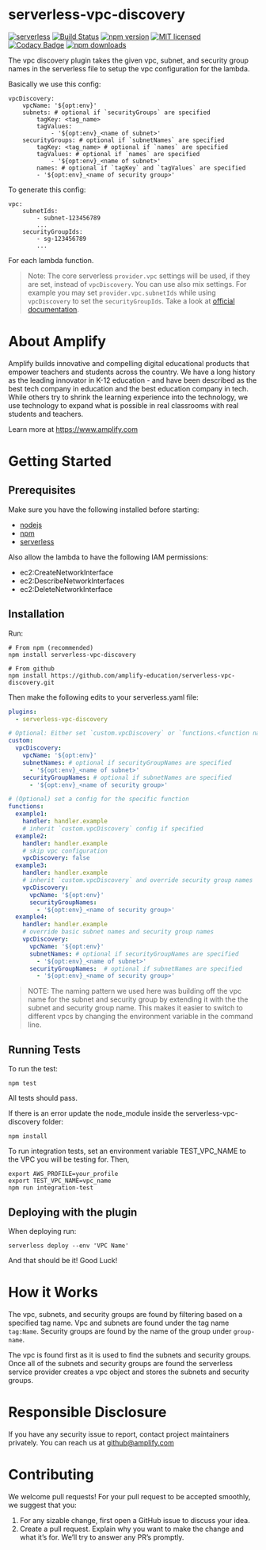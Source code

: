 # serverless-vpc-discovery
[![serverless](http://public.serverless.com/badges/v3.svg)](http://www.serverless.com)
[![Build Status](https://travis-ci.org/amplify-education/serverless-vpc-discovery.svg?branch=master)](https://travis-ci.org/amplify-education/serverless-vpc-discovery)
[![npm version](https://badge.fury.io/js/serverless-vpc-discovery.svg)](https://badge.fury.io/js/serverless-vpc-discovery)
[![MIT licensed](https://img.shields.io/badge/license-MIT-blue.svg)](https://raw.githubusercontent.com/amplify-education/serverless-vpc-discovery/master/LICENSE)
[![Codacy Badge](https://api.codacy.com/project/badge/Grade/c3ba87d04fe24b8f881252705e51cc29)](https://www.codacy.com/app/CFER/serverless-vpc-discovery?utm_source=github.com&utm_medium=referral&utm_content=amplify-education/serverless-vpc-discovery&utm_campaign=badger)
[![npm downloads](https://img.shields.io/npm/dt/serverless-vpc-discovery.svg?style=flat)](https://www.npmjs.com/package/serverless-vpc-discovery)

The vpc discovery plugin takes the given vpc, subnet, and security group names in the serverless file to setup the vpc configuration for the lambda.

Basically we use this config:
```
vpcDiscovery:
    vpcName: '${opt:env}'
    subnets: # optional if `securityGroups` are specified
        tagKey: <tag_name>
        tagValues:
            - '${opt:env}_<name of subnet>'
    securityGroups: # optional if `subnetNames` are specified
        tagKey: <tag_name> # optional if `names` are specified
        tagValues: # optional if `names` are specified
            - '${opt:env}_<name of subnet>'
        names: # optional if `tagKey` and `tagValues` are specified
        - '${opt:env}_<name of security group>'
```
To generate this config:
```
vpc:
    subnetIds:
        - subnet-123456789
        ...
    securityGroupIds:
        - sg-123456789
        ...
```
For each lambda function.
      
> Note: The core serverless `provider.vpc` settings will be used, if they are set, instead of `vpcDiscovery`. You can use also mix settings. For example you may set `provider.vpc.subnetIds` while using `vpcDiscovery` to set the `securityGroupIds`. Take a look at [official documentation](https://www.serverless.com/framework/docs/providers/aws/guide/functions#vpc-configuration). 

# About Amplify
Amplify builds innovative and compelling digital educational products that empower teachers and students across the country. We have a long history as the leading innovator in K-12 education - and have been described as the best tech company in education and the best education company in tech. While others try to shrink the learning experience into the technology, we use technology to expand what is possible in real classrooms with real students and teachers.

Learn more at https://www.amplify.com

# Getting Started

## Prerequisites
Make sure you have the following installed before starting:
* [nodejs](https://nodejs.org/en/download/)
* [npm](https://www.npmjs.com/get-npm?utm_source=house&utm_medium=homepage&utm_campaign=free%20orgs&utm_term=Install%20npm)
* [serverless](https://serverless.com/framework/docs/providers/aws/guide/installation/)

Also allow the lambda to have the following IAM permissions:
* ec2:CreateNetworkInterface
* ec2:DescribeNetworkInterfaces
* ec2:DeleteNetworkInterface

## Installation
Run:
```
# From npm (recommended)
npm install serverless-vpc-discovery

# From github
npm install https://github.com/amplify-education/serverless-vpc-discovery.git
```
Then make the following edits to your serverless.yaml file:
```yaml
plugins:
  - serverless-vpc-discovery

# Optional: Either set `custom.vpcDiscovery` or `functions.<function name>.vpcDiscovery`
custom:
  vpcDiscovery:
    vpcName: '${opt:env}'
    subnetNames: # optional if securityGroupNames are specified
      - '${opt:env}_<name of subnet>'
    securityGroupNames: # optional if subnetNames are specified
      - '${opt:env}_<name of security group>'

# (Optional) set a config for the specific function
functions:
  example1:
    handler: handler.example
    # inherit `custom.vpcDiscovery` config if specified
  example2:
    handler: handler.example
    # skip vpc configuration
    vpcDiscovery: false
  example3:
    handler: handler.example
    # inherit `custom.vpcDiscovery` and override security group names
    vpcDiscovery:
      vpcName: '${opt:env}'
      securityGroupNames:
        - '${opt:env}_<name of security group>'
  example4:
    handler: handler.example
    # override basic subnet names and security group names
    vpcDiscovery:
      vpcName: '${opt:env}'
      subnetNames: # optional if securityGroupNames are specified
        - '${opt:env}_<name of subnet>'
      securityGroupNames:  # optional if subnetNames are specified
        - '${opt:env}_<name of security group>'        
```
> NOTE: The naming pattern we used here was building off the vpc name for the subnet and security group by extending it with the the subnet and security group name. This makes it easier to switch to different vpcs by changing the environment variable in the command line.

## Running Tests
To run the test:
```
npm test
```
All tests should pass.

If there is an error update the node_module inside the serverless-vpc-discovery folder:
```
npm install
```

To run integration tests, set an environment variable TEST_VPC_NAME to the VPC you will be testing for. Then,
```
export AWS_PROFILE=your_profile
export TEST_VPC_NAME=vpc_name
npm run integration-test
```

## Deploying with the plugin
When deploying run:
```
serverless deploy --env 'VPC Name'
```

And that should be it! Good Luck!

# How it Works

The vpc, subnets, and security groups are found by filtering based on a specified tag name.
Vpc and subnets are found under the tag name `tag:Name`.
Security groups are found by the name of the group under `group-name`.

The vpc is found first as it is used to find the subnets and security groups. Once all of the subnets and security groups are found the serverless service provider creates a vpc object and stores the subnets and security groups.

# Responsible Disclosure
If you have any security issue to report, contact project maintainers privately.
You can reach us at <github@amplify.com>

# Contributing
We welcome pull requests! For your pull request to be accepted smoothly, we suggest that you:
1. For any sizable change, first open a GitHub issue to discuss your idea.
2. Create a pull request.  Explain why you want to make the change and what it’s for.
We’ll try to answer any PR’s promptly.
